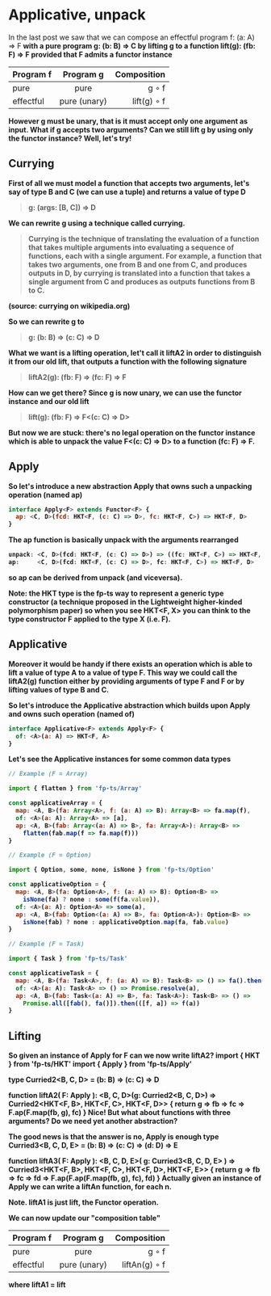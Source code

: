 # Applicative, unpack

In the last post we saw that we can compose an effectful program f: (a: A) => F<B> with a pure program g: (b: B) => C by lifting g to a function lift(g): (fb: F<B>) => F<C> provided that F admits a functor instance

|  Program f  |  Program g  |  Composition  |
|----------|:-------------:|------:|
| pure |  pure | g ∘ f |
| effectful | pure (unary) | lift(g) ∘ f |

However g must be unary, that is it must accept only one argument as input. What if g accepts two arguments? Can we still lift g by using only the functor instance? Well, let's try!

## Currying

First of all we must model a function that accepts two arguments, let's say of type B and C (we can use a tuple) and returns a value of type D

> g: (args: [B, C]) => D

We can rewrite g using a technique called currying.

> Currying is the technique of translating the evaluation of a function that takes multiple arguments into evaluating a sequence of functions, each with a single argument. For example, a function that takes two arguments, one from B and one from C, and produces outputs in D, by currying is translated into a function that takes a single argument from C and produces as outputs functions from B to C.

(source: currying on wikipedia.org)

So we can rewrite g to

> g: (b: B) => (c: C) => D

What we want is a lifting operation, let't call it liftA2 in order to distinguish it from our old lift, that outputs a function with the following signature

> liftA2(g): (fb: F<B>) => (fc: F<C>) => F<D>

How can we get there? Since g is now unary, we can use the functor instance and our old lift

> lift(g): (fb: F<B>) => F<(c: C) => D>

But now we are stuck: there's no legal operation on the functor instance which is able to unpack the value F<(c: C) => D> to a function (fc: F<C>) => F<D>.

## Apply

So let's introduce a new abstraction Apply that owns such a unpacking operation (named ap)

```js
interface Apply<F> extends Functor<F> {
  ap: <C, D>(fcd: HKT<F, (c: C) => D>, fc: HKT<F, C>) => HKT<F, D>
}
```

The ap function is basically unpack with the arguments rearranged

```js
unpack: <C, D>(fcd: HKT<F, (c: C) => D>) => ((fc: HKT<F, C>) => HKT<F, D>)
ap:     <C, D>(fcd: HKT<F, (c: C) => D>, fc: HKT<F, C>) => HKT<F, D>
```

so ap can be derived from unpack (and viceversa).

Note: the HKT type is the fp-ts way to represent a generic type constructor (a technique proposed in the Lightweight higher-kinded polymorphism paper) so when you see HKT<F, X> you can think to the type constructor F applied to the type X (i.e. F<X>).

## Applicative

Moreover it would be handy if there exists an operation which is able to lift a value of type A to a value of type F<A>. This way we could call the liftA2(g) function either by providing arguments of type F<B> and F<C> or by lifting values of type B and C.

So let's introduce the Applicative abstraction which builds upon Apply and owns such operation (named of)

```js
interface Applicative<F> extends Apply<F> {
  of: <A>(a: A) => HKT<F, A>
}

```

Let's see the Applicative instances for some common data types

```js
// Example (F = Array)

import { flatten } from 'fp-ts/Array'

const applicativeArray = {
  map: <A, B>(fa: Array<A>, f: (a: A) => B): Array<B> => fa.map(f),
  of: <A>(a: A): Array<A> => [a],
  ap: <A, B>(fab: Array<(a: A) => B>, fa: Array<A>): Array<B> =>
    flatten(fab.map(f => fa.map(f)))
}

// Example (F = Option)

import { Option, some, none, isNone } from 'fp-ts/Option'

const applicativeOption = {
  map: <A, B>(fa: Option<A>, f: (a: A) => B): Option<B> =>
    isNone(fa) ? none : some(f(fa.value)),
  of: <A>(a: A): Option<A> => some(a),
  ap: <A, B>(fab: Option<(a: A) => B>, fa: Option<A>): Option<B> =>
    isNone(fab) ? none : applicativeOption.map(fa, fab.value)
}

// Example (F = Task)

import { Task } from 'fp-ts/Task'

const applicativeTask = {
  map: <A, B>(fa: Task<A>, f: (a: A) => B): Task<B> => () => fa().then(f),
  of: <A>(a: A): Task<A> => () => Promise.resolve(a),
  ap: <A, B>(fab: Task<(a: A) => B>, fa: Task<A>): Task<B> => () =>
    Promise.all([fab(), fa()]).then(([f, a]) => f(a))
}
```

## Lifting

So given an instance of Apply for F can we now write liftA2?
import { HKT } from 'fp-ts/HKT'
import { Apply } from 'fp-ts/Apply'

type Curried2<B, C, D> = (b: B) => (c: C) => D

function liftA2<F>(
  F: Apply<F>
): <B, C, D>(g: Curried2<B, C, D>) => Curried2<HKT<F, B>, HKT<F, C>, HKT<F, D>> {
  return g => fb => fc => F.ap(F.map(fb, g), fc)
}
Nice! But what about functions with three arguments? Do we need yet another abstraction?

The good news is that the answer is no, Apply is enough
type Curried3<B, C, D, E> = (b: B) => (c: C) => (d: D) => E

function liftA3<F>(
  F: Apply<F>
): <B, C, D, E>(
  g: Curried3<B, C, D, E>
) => Curried3<HKT<F, B>, HKT<F, C>, HKT<F, D>, HKT<F, E>> {
  return g => fb => fc => fd => F.ap(F.ap(F.map(fb, g), fc), fd)
}
Actually given an instance of Apply we can write a liftAn function, for each n.

Note. liftA1 is just lift, the Functor operation.

We can now update our "composition table"

|  Program f  |  Program g  |  Composition  |
|----------|:-------------:|------:|
| pure |  pure | g ∘ f |
| effectful | pure (unary) | liftAn(g) ∘ f |

where liftA1 = lift